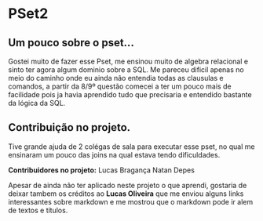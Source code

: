 # PSet2

## Um pouco sobre o pset...
 Gostei muito de fazer esse Pset, me ensinou muito de algebra relacional e sinto ter agora algum dominio sobre a SQL.
 Me pareceu dificil apenas no meio do caminho onde eu ainda não entendia todas as clausulas e comandos, a partir da 8/9º questão comecei
 a ter um pouco mais de facilidade pois ja havia aprendido tudo que precisaria e entendido bastante da lógica da SQL.

 ## Contribuição no projeto.

 Tive grande ajuda de 2 colégas de sala para executar esse pset, no qual me ensinaram um pouco das joins na qual estava tendo dificuldades.

**Contribuidores no projeto:**
Lucas Bragança
Natan Depes
 
 Apesar de ainda não ter aplicado neste projeto o que aprendi, gostaria de deixar tambem os créditos ao
 **Lucas Oliveira** que me enviou alguns links interessantes sobre markdown e me mostrou que o markdown pode ir alem de textos e títulos.
